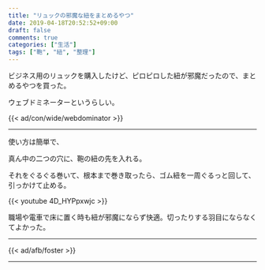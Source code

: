 ```yaml
---
title: "リュックの邪魔な紐をまとめるやつ"
date: 2019-04-18T20:52:52+09:00
draft: false
comments: true
categories: ["生活"]
tags: ["鞄", "紐", "整理"]
---
```


ビジネス用のリュックを購入したけど、ピロピロした紐が邪魔だったので、まとめるやつを買った。

ウェブドミネーターというらしい。

 <!--more-->

{{< ad/con/wide/webdominator >}}

---

使い方は簡単で、

真ん中の二つの穴に、鞄の紐の先を入れる。

それをぐるぐる巻いて、根本まで巻き取ったら、ゴム紐を一周ぐるっと回して、引っかけて止める。

{{< youtube 4D_HYPpxwjc >}}

職場や電車で床に置く時も紐が邪魔にならず快適。切ったりする羽目にならなくてよかった。

---

{{< ad/afb/foster >}}

---